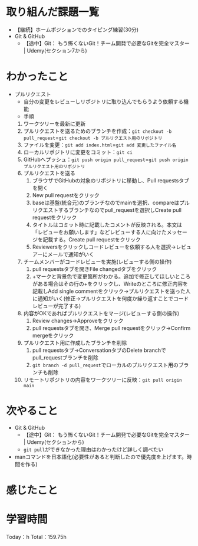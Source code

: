 # 取り組んだ課題一覧
- 【継続】ホームポジションでのタイピング練習(30分)
- Git & GitHub
	- 【途中】Git： もう怖くないGit！チーム開発で必要なGitを完全マスター | Udemy(セクション7から)

# わかったこと
- プルリクエスト
	- 自分の変更をレビューしリポジトリに取り込んでもらうよう依頼する機能
	- 手順
	1. ワークツリーを最新に更新
	2. プルリクエストを送るためのブランチを作成：`git checkout -b pull_request`=`git checkout -b プルリクエスト用のリポジトリ`
	3. ファイルを変更：`git add index.html`=`git add 変更したファイル名`
	4. ローカルリポジトリに変更をコミット：`git ci`
	5. GitHubへプッシュ：`git push origin pull_request`=`git push origin プルリクエスト用のリポジトリ`
	6. プルリクエストを送る
		1. ブラウザでGitHubの対象のリポジトリに移動し、Pull requestsタブを開く
		2. New pull requestをクリック
		3. baseは基盤(統合元)のブランチなのでmainを選択、compareはプルリクエストするブランチなのでpull_requestを選択しCreate pull requestをクリック
		4. タイトルはコミット時に記載したコメントが反映される。本文は「レビューをお願いします」などレビューする人に向けたメッセージを記載する。Create pull requestをクリック
		5. Reviewersをクリックしコードレビューを依頼する人を選択→レビュアーにメールで通知がいく
	7. チームメンバーがコードレビューを実施(レビューする側の操作)
		1. pull requestsタブを開きFile changedタブをクリック
	 	2. +マークと背景色で変更箇所がわかる。追加で修正してほしいところがある場合はその行の+をクリックし、Writeのところに修正内容を記載しAdd single commentをクリック→プルリクエストを送った人に通知がいく(修正→プルリクエストを何度か繰り返すことでコードレビューが完了する)
	8. 内容がOKであればプルリクエストをマージ(レビューする側の操作)
		1. Review changes→Approveをクリック
	 	2. pull requestsタブを開き、Merge pull requestをクリック→Confirm mergeをクリック
	9. プルリクエスト用に作成したブランチを削除
		1. pull requestsタブ→ConversationタブのDelete branchでpull_requestブランチを削除
	 	2. `git branch -d pull_request`でローカルのプルリクエスト用のブランチも削除
	10. リモートリポジトリの内容をワークツリーに反映：`git pull origin main`


# 次やること
- Git & GitHub
	- 【途中】Git： もう怖くないGit！チーム開発で必要なGitを完全マスター | Udemy(セクションから)
	- `git pull`ができなかった理由はわかったけど詳しく調べたい
- manコマンドを日本語化(必要性があると判断したので優先度を上げます。時間を作る)

# 感じたこと

# 学習時間
Today：h Total：159.75h
